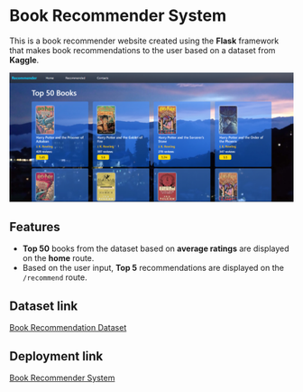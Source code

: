 # Book Recommender System

This is a book recommender website created using the **Flask** framework that makes book recommendations to the user based on a dataset from **Kaggle**.

![Screenshot](./static/ss.png)

## Features

* **Top 50** books from the dataset based on **average ratings** are displayed on the **home** route.
* Based on the user input, **Top 5** recommendations are displayed on the `/recommend` route.

## Dataset link
[Book Recommendation Dataset](https://www.kaggle.com/datasets/arashnic/book-recommendation-dataset)

## Deployment link
[Book Recommender System](https://book-recommender-system-olce.onrender.com/)
